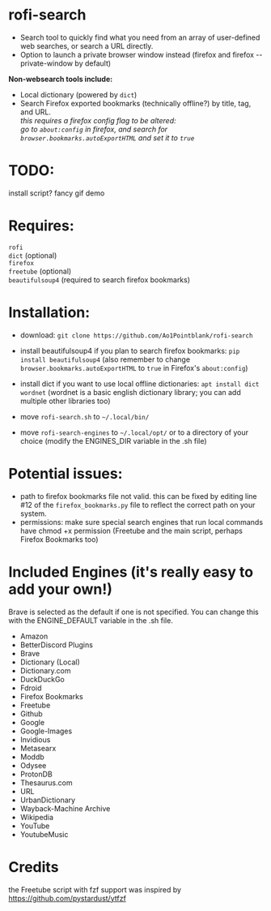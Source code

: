 # rofi-search
- Search tool to quickly find what you need from an array of user-defined web searches, or search a URL directly.
- Option to launch a private browser window instead (firefox and firefox --private-window by default)

**Non-websearch tools include:**
- Local dictionary (powered by ``dict``)
- Search Firefox exported bookmarks (technically offline?) by title, tag, and URL.  
  *this requires a firefox config flag to be altered:  
  go to ``about:config`` in firefox, and search for ``browser.bookmarks.autoExportHTML`` and set it to ``true``*  

# TODO:
install script? 
fancy gif demo

# Requires:
``rofi``   
``dict`` (optional)    
``firefox``  
``freetube`` (optional)  
``beautifulsoup4`` (required to search firefox bookmarks)  

# Installation:
- download: ``git clone https://github.com/Ao1Pointblank/rofi-search``

- install beautifulsoup4 if you plan to search firefox bookmarks: ``pip install beautifulsoup4`` (also remember to change ``browser.bookmarks.autoExportHTML`` to ``true`` in Firefox's ``about:config``)

- install dict if you want to use local offline dictionaries: ``apt install dict wordnet`` (wordnet is a basic english dictionary library; you can add multiple other libraries too)

- move ``rofi-search.sh`` to ``~/.local/bin/`` 

- move ``rofi-search-engines`` to ``~/.local/opt/`` or to a directory of your choice (modify the ENGINES_DIR variable in the .sh file)

# Potential issues:
- path to firefox bookmarks file not valid. this can be fixed by editing line #12 of the ``firefox_bookmarks.py`` file to reflect the correct path on your system.
- permissions: make sure special search engines that run local commands have chmod +x permission (Freetube and the main script, perhaps Firefox Bookmarks too)

# Included Engines (it's really easy to add your own!)
Brave is selected as the default if one is not specified. You can change this with the ENGINE_DEFAULT variable in the .sh file.
- Amazon
- BetterDiscord Plugins
- Brave
- Dictionary (Local)
- Dictionary.com
- DuckDuckGo
- Fdroid
- Firefox Bookmarks
- Freetube
- Github
- Google
- Google-Images
- Invidious
- Metasearx
- Moddb
- Odysee
- ProtonDB
- Thesaurus.com
- URL
- UrbanDictionary
- Wayback-Machine Archive
- Wikipedia
- YouTube
- YoutubeMusic

# Credits
the Freetube script with fzf support was inspired by https://github.com/pystardust/ytfzf
